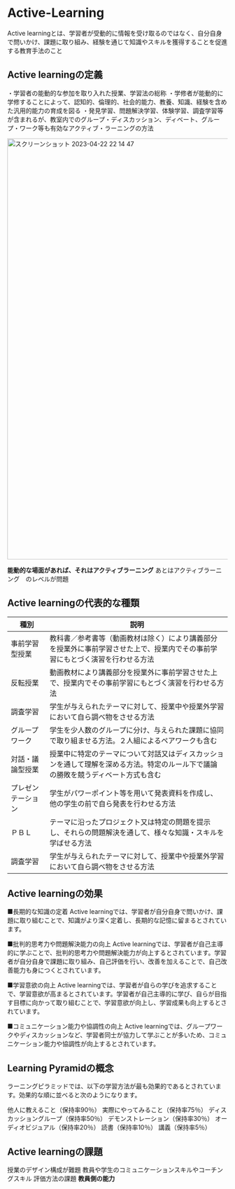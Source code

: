 # Active-Learning

Active learningとは、学習者が受動的に情報を受け取るのではなく、自分自身で問いかけ、課題に取り組み、経験を通じて知識やスキルを獲得することを促進する教育手法のこと


## Active learningの定義

・学習者の能動的な参加を取り入れた授業、学習法の総称
・学修者が能動的に学修することによって、認知的、倫理的、社会的能力、教養、知識、経験を含めた汎用的能力の育成を図る
・発見学習、問題解決学習、体験学習、調査学習等が含まれるが、教室内でのグループ・ディスカッション、ディベート、グループ・ワーク等も有効なアクティブ・ラーニングの方法

<img width="962" alt="スクリーンショット 2023-04-22 22 14 47" src="https://user-images.githubusercontent.com/131435195/233787302-2ae78773-c177-4066-ac00-f02a8bfec3f1.png">


**能動的な場面があれば、それはアクティブラーニング**
あとはアクティブラーニング　のレベルが問題


## Active learningの代表的な種類
| 種別  | 説明 |
| ------------- | ------------- |
|事前学習型授業|教科書／参考書等（動画教材は除く）により講義部分を授業外に事前学習させた上で、授業内でその事前学習にもとづく演習を行わせる方法|
|反転授業|動画教材により講義部分を授業外に事前学習させた上で、授業内でその事前学習にもとづく演習を行わせる方法|
|調査学習|学生が与えられたテーマに対して、授業中や授業外学習において自ら調べ物をさせる方法|
|グループワーク|学生を少人数のグループに分け、与えられた課題に協同で取り組ませる方法。２人組によるペアワークも含む|
|対話・議論型授業|授業中に特定のテーマについて対話又はディスカッションを通して理解を深める方法。特定のルール下で議論の勝敗を競うディベート方式も含む|
|プレゼンテーション|学生がパワーポイント等を用いて発表資料を作成し、他の学生の前で自ら発表を行わせる方法|
|ＰＢＬ|テーマに沿ったプロジェクト又は特定の問題を提示し、それらの問題解決を通して、様々な知識・スキルを学ばせる方法|
|調査学習|学生が与えられたテーマに対して、授業中や授業外学習において自ら調べ物をさせる方法|




## Active learningの効果

■長期的な知識の定着
Active learningでは、学習者が自分自身で問いかけ、課題に取り組むことで、知識がより深く定着し、長期的な記憶に留まるとされています。

■批判的思考力や問題解決能力の向上
Active learningでは、学習者が自己主導的に学ぶことで、批判的思考力や問題解決能力が向上するとされています。学習者が自分自身で課題に取り組み、自己評価を行い、改善を加えることで、自己改善能力も身につくとされています。

■学習意欲の向上
Active learningでは、学習者が自らの学びを追求することで、学習意欲が高まるとされています。学習者が自己主導的に学び、自らが目指す目標に向かって取り組むことで、学習意欲が向上し、学習成果も向上するとされています。

■コミュニケーション能力や協調性の向上
Active learningでは、グループワークやディスカッションなど、学習者同士が協力して学ぶことが多いため、コミュニケーション能力や協調性が向上するとされています。



## Learning Pyramidの概念 

ラーニングピラミッドでは、以下の学習方法が最も効果的であるとされています。効果的な順に並べると次のようになります。

他人に教えること（保持率90％）
実際にやってみること（保持率75％）
ディスカッショングループ（保持率50％）
デモンストレーション（保持率30％）
オーディオビジュアル（保持率20％）
読書（保持率10％）
講義（保持率5％）



## Active learningの課題
授業のデザイン構成が難題
教員や学生のコミュニケーションスキルやコーチングスキル
評価方法の課題
**教員側の能力**




